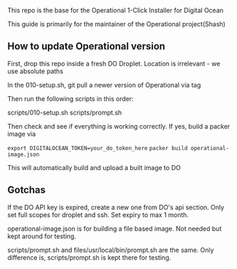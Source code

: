 This repo is the base for the Operational 1-Click Installer for Digital Ocean

This guide is primarily for the maintainer of the Operational project(Shash)

## How to update Operational version

First, drop this repo inside a fresh DO Droplet. Location is irrelevant - we use absolute paths

In the 010-setup.sh, git pull a newer version of Operational via tag

Then run the following scripts in this order:

scripts/010-setup.sh
scripts/prompt.sh

Then check and see if everything is working correctly. If yes, build a packer image via

`export DIGITALOCEAN_TOKEN=your_do_token_here`
`packer build operational-image.json`

This will automatically build and upload a built image to DO

## Gotchas

If the DO API key is expired, create a new one from DO's api section.
Only set full scopes for droplet and ssh. Set expiry to max 1 month.

operational-image.json is for building a file based image. Not needed but kept around for testing.

scripts/prompt.sh and files/usr/local/bin/prompt.sh are the same. Only difference is, scripts/prompt.sh is kept there for testing.